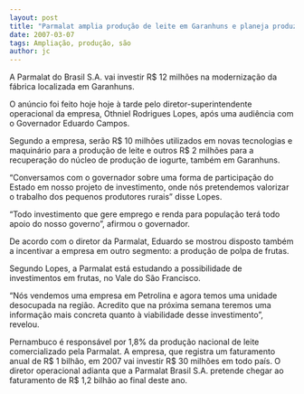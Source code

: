 ```yaml
---
layout: post
title: "Parmalat amplia produção de leite em Garanhuns e planeja produzir suco no São Francisco"
date: 2007-03-07
tags: Ampliação, produção, são
author: jc
---
```

A Parmalat do Brasil S.A. vai investir R$ 12 milh&otilde;es na moderniza&ccedil;&atilde;o da f&aacute;brica localizada em Garanhuns.

O an&uacute;ncio foi feito hoje hoje &agrave; tarde pelo diretor-superintendente operacional da empresa, Othniel Rodrigues Lopes, ap&oacute;s uma audi&ecirc;ncia com o Governador Eduardo Campos.&nbsp;

Segundo a empresa, ser&atilde;o R$ 10 milh&otilde;es utilizados em novas tecnologias e maquin&aacute;rio para a produ&ccedil;&atilde;o de leite e outros R$ 2 milh&otilde;es para a recupera&ccedil;&atilde;o do n&uacute;cleo de produ&ccedil;&atilde;o de iogurte, tamb&eacute;m em Garanhuns.

&ldquo;Conversamos com o governador sobre uma forma de participa&ccedil;&atilde;o do Estado em nosso projeto de investimento, onde n&oacute;s pretendemos valorizar o trabalho dos pequenos produtores rurais&rdquo; disse Lopes.

&ldquo;Todo investimento que gere emprego e renda para popula&ccedil;&atilde;o ter&aacute; todo apoio do nosso governo&rdquo;, afirmou o governador.

De acordo com o diretor da Parmalat, Eduardo se mostrou disposto tamb&eacute;m a incentivar a empresa em outro segmento: a produ&ccedil;&atilde;o de polpa de frutas.

Segundo Lopes, a Parmalat est&aacute; estudando a possibilidade de investimentos em frutas, no Vale do S&atilde;o Francisco.

&ldquo;N&oacute;s vendemos uma empresa em Petrolina e agora temos uma unidade desocupada na regi&atilde;o. Acredito que na pr&oacute;xima semana teremos uma informa&ccedil;&atilde;o mais concreta quanto &agrave; viabilidade desse investimento&rdquo;, revelou.

Pernambuco &eacute; respons&aacute;vel por 1,8% da produ&ccedil;&atilde;o nacional de leite comercializado pela Parmalat. A empresa, que registra um faturamento anual de R$ 1 bilh&atilde;o, em 2007 vai investir R$ 30 milh&otilde;es em todo pa&iacute;s. O diretor operacional adianta que a Parmalat Brasil S.A. pretende chegar ao faturamento de R$ 1,2 bilh&atilde;o ao final deste ano.